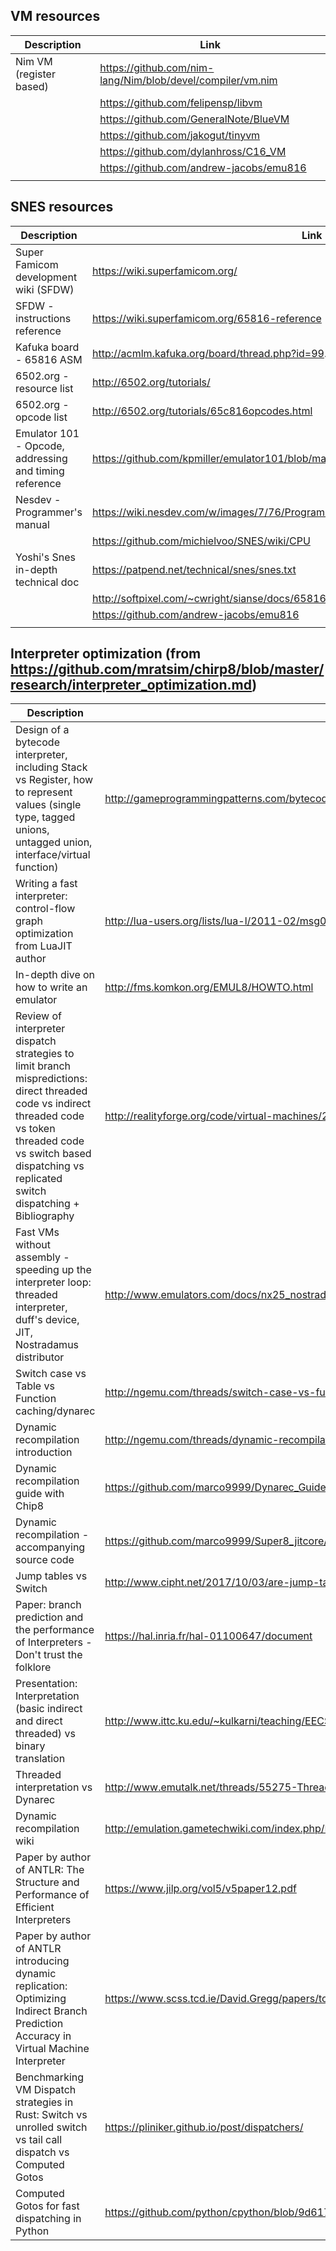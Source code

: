 ## VM resources

| Description                                            | Link                                                                                  |
| ------------------------------------------------------ | ------------------------------------------------------------------------------------- |
| Nim VM (register based)                                | https://github.com/nim-lang/Nim/blob/devel/compiler/vm.nim                            |
|                                                        | https://github.com/felipensp/libvm                                                    |
|                                                        | https://github.com/GeneralNote/BlueVM                                                 |
|                                                        | https://github.com/jakogut/tinyvm                                                     |
|                                                        | https://github.com/dylanhross/C16_VM                                                  |
|                                                        | https://github.com/andrew-jacobs/emu816                                               |
|                                                        |                                                                                       |



## SNES resources

| Description                                            | Link                                                                                  |
| ------------------------------------------------------ | ------------------------------------------------------------------------------------- |
| Super Famicom development wiki (SFDW)                  | https://wiki.superfamicom.org/                                                        |
| SFDW - instructions reference                          | https://wiki.superfamicom.org/65816-reference                                         |
| Kafuka board - 65816 ASM                               | http://acmlm.kafuka.org/board/thread.php?id=99.                                       |
| 6502.org - resource list                               | http://6502.org/tutorials/                                                            |
| 6502.org - opcode list                                 | http://6502.org/tutorials/65c816opcodes.html                                          |
| Emulator 101 - Opcode, addressing and timing reference | https://github.com/kpmiller/emulator101/blob/master/Generate6502Reference/6502ops.csv |
| Nesdev - Programmer's manual                           | https://wiki.nesdev.com/w/images/7/76/Programmanual.pdf                               |
|                                                        | https://github.com/michielvoo/SNES/wiki/CPU                                           |
| Yoshi's Snes in-depth technical doc                    | https://patpend.net/technical/snes/snes.txt                                           |
|                                                        | http://softpixel.com/~cwright/sianse/docs/65816NFO.HTM                                |
|                                                        | https://github.com/andrew-jacobs/emu816                                               |
|                                                        |                                                                                       |


## Interpreter optimization (from https://github.com/mratsim/chirp8/blob/master/research/interpreter_optimization.md)

| Description                                                                                                                                                                                                                 | Link                                                                                                                    |
| --------------------------------------------------------------------------------------------------------------------------------------------------------------------------------------------------------------------------- | ----------------------------------------------------------------------------------------------------------------------- |
| Design of a bytecode interpreter, including Stack vs Register, how to represent values (single type, tagged unions, untagged union, interface/virtual function)                                                             | http://gameprogrammingpatterns.com/bytecode.html                                                                        |
| Writing a fast interpreter: control-flow graph optimization from LuaJIT author                                                                                                                                              | http://lua-users.org/lists/lua-l/2011-02/msg00742.html                                                                  |
| In-depth dive on how to write an emulator                                                                                                                                                                                   | http://fms.komkon.org/EMUL8/HOWTO.html                                                                                  |
| Review of interpreter dispatch strategies to limit branch mispredictions: direct threaded code vs indirect threaded code vs token threaded code vs switch based dispatching vs replicated switch dispatching + Bibliography | http://realityforge.org/code/virtual-machines/2011/05/19/interpreters.html                                              |
| Fast VMs without assembly - speeding up the interpreter loop: threaded interpreter, duff's device, JIT, Nostradamus distributor                                                                                             | http://www.emulators.com/docs/nx25_nostradamus.htm                                                                      |
| Switch case vs Table vs Function caching/dynarec                                                                                                                                                                            | http://ngemu.com/threads/switch-case-vs-function-table.137562/                                                          |
| Dynamic recompilation introduction                                                                                                                                                                                          | http://ngemu.com/threads/dynamic-recompilation-an-introduction.20491/                                                   |
| Dynamic recompilation guide with Chip8                                                                                                                                                                                      | https://github.com/marco9999/Dynarec_Guide/blob/master/Introduction%20to%20Dynamic%20Recompilation%20in%20Emulation.pdf |
| Dynamic recompilation - accompanying source code                                                                                                                                                                            | https://github.com/marco9999/Super8_jitcore/                                                                            |
| Jump tables vs Switch                                                                                                                                                                                                       | http://www.cipht.net/2017/10/03/are-jump-tables-always-fastest.html                                                     |
| Paper: branch prediction and the performance of Interpreters - Don't trust the folklore                                                                                                                                     | https://hal.inria.fr/hal-01100647/document                                                                              |
| Presentation: Interpretation (basic indirect and direct threaded) vs binary translation                                                                                                                                     | http://www.ittc.ku.edu/~kulkarni/teaching/EECS768/slides/chapter2.pdf                                                   |
| Threaded interpretation vs Dynarec                                                                                                                                                                                          | http://www.emutalk.net/threads/55275-Threaded-interpretation-vs-Dynamic-Binary-Translation                              |
| Dynamic recompilation wiki                                                                                                                                                                                                  | http://emulation.gametechwiki.com/index.php/Dynamic_recompilation                                                       |
| Paper by author of ANTLR: The Structure and Performance of Efficient Interpreters                                                                                                                                           | https://www.jilp.org/vol5/v5paper12.pdf                                                                                 |
| Paper by author of ANTLR introducing dynamic replication: Optimizing Indirect Branch Prediction Accuracy in Virtual Machine Interpreter                                                                                     | https://www.scss.tcd.ie/David.Gregg/papers/toplas05.pdf                                                                 |
| Benchmarking VM Dispatch strategies in Rust: Switch vs unrolled switch vs tail call dispatch vs Computed Gotos                                                                                                              | https://pliniker.github.io/post/dispatchers/                                                                            |
| Computed Gotos for fast dispatching in Python                                                                                                                                                                               | https://github.com/python/cpython/blob/9d6171ded5c56679bc295bacffc718472bcb706b/Python/ceval.c#L571-L608                |
